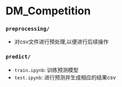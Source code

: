 # DM_Competition
 
### `preprocessing/`

- 对csv文件进行预处理,以便进行后续操作

### `predict/`

- `train.ipynb`: 训练预测模型
- `test.ipynb`: 进行预测并生成相应的结果csv

